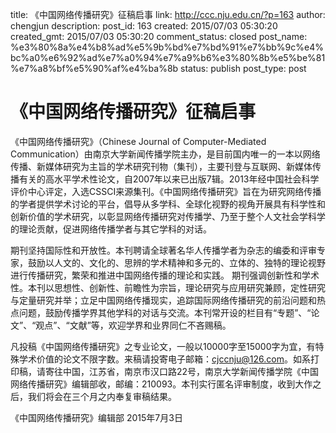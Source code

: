 title: 《中国网络传播研究》征稿启事
link: http://ccc.nju.edu.cn/?p=163
author: chengjun
description: 
post_id: 163
created: 2015/07/03 05:30:20
created_gmt: 2015/07/03 05:30:20
comment_status: closed
post_name: %e3%80%8a%e4%b8%ad%e5%9b%bd%e7%bd%91%e7%bb%9c%e4%bc%a0%e6%92%ad%e7%a0%94%e7%a9%b6%e3%80%8b%e5%be%81%e7%a8%bf%e5%90%af%e4%ba%8b
status: publish
post_type: post

# 《中国网络传播研究》征稿启事

《中国网络传播研究》（Chinese Journal of Computer-Mediated Communication）由南京大学新闻传播学院主办，是目前国内唯一的一本以网络传播、新媒体研究为主旨的学术研究刊物（集刊），主要刊登与互联网、新媒体传播有关的高水平学术性论文，自2007年以来已出版7辑。2013年经中国社会科学评价中心评定，入选CSSCI来源集刊。《中国网络传播研究》旨在为研究网络传播的学者提供学术讨论的平台，倡导从多学科、全球化视野的视角开展具有科学性和创新价值的学术研究，以彰显网络传播研究对传播学、乃至于整个人文社会学科学的理论贡献，促进网络传播学者与其它学科的对话。

期刊坚持国际性和开放性。本刊聘请全球著名华人传播学者为杂志的编委和评审专家，鼓励以人文的、文化的、思辨的学术精神和多元的、立体的、独特的理论视野进行传播研究，繁荣和推进中国网络传播的理论和实践。 期刊强调创新性和学术性。本刊以思想性、创新性、前瞻性为宗旨，理论研究与应用研究兼顾，定性研究与定量研究并举；立足中国网络传播现实，追踪国际网络传播研究的前沿问题和热点问题，鼓励传播学界其他学科的对话与交流。本刊常开设的栏目有“专题”、“论文”、“观点”、“文献”等，欢迎学界和业界同仁不吝赐稿。

凡投稿《中国网络传播研究》之专业论文，一般以10000字至15000字为宜，有特殊学术价值的论文不限字数。来稿请投寄电子邮箱：cjccnju@126.com。如系打印稿，请寄往中国，江苏省，南京市汉口路22号，南京大学新闻传播学院《中国网络传播研究》编辑部收，邮编：210093。本刊实行匿名评审制度，收到大作之后，我们将会在三个月之内奉复审稿结果。

《中国网络传播研究》编辑部 2015年7月3日